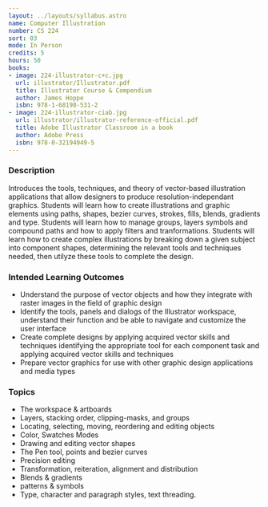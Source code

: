 ```yaml
---
layout: ../layouts/syllabus.astro
name: Computer Illustration
number: CS 224
sort: 03
mode: In Person
credits: 5
hours: 50
books:
- image: 224-illustrator-c+c.jpg
  url: illustrator/Illustrator.pdf
  title: Illustrator Course & Compendium
  author: James Hoppe
  isbn: 978-1-68198-531-2
- image: 224-illustrator-ciab.jpg
  url: illustrator/illustrator-reference-official.pdf
  title: Adobe Illustrator Classroom in a book
  author: Adobe Press
  isbn: 978-0-32194949-5
---
```

### Description
Introduces the tools, techniques, and theory of vector-based illustration applications that allow designers to produce resolution-independant graphics. Students will learn how to create illustrations and graphic elements using paths, shapes, bezier curves, strokes, fills, blends, gradients and type. Students will learn how to manage groups, layers symbols and compound paths and how to apply filters and tranformations. Students will learn how to create complex illustrations by breaking down a given subject into component shapes, determining the relevant tools and techniques needed, then utilyze these tools to complete the design.

### Intended Learning Outcomes
* Understand the purpose of vector objects and how they integrate with raster images in the field of graphic design
* Identify the tools, panels and dialogs of the Illustrator workspace, understand their function and be able to navigate and customize the user interface
* Create complete designs by applying acquired vector skills and techniques identifying the appropriate tool for each component task and  applying acquired vector skills and techniques
* Prepare vector graphics for use with other graphic design applications and media types

### Topics
* The workspace & artboards
* Layers, stacking order, clipping-masks, and groups
* Locating, selecting, moving, reordering and editing objects
* Color, Swatches Modes
* Drawing and editing vector shapes
* The Pen tool, points and bezier curves
* Precision editing
* Transformation, reiteration, alignment and distribution
* Blends & gradients
* patterns & symbols
* Type, character and paragraph styles, text threading.